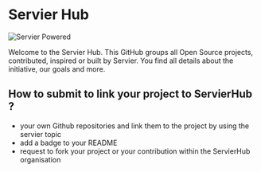 # Servier Hub

![Servier Powered](https://raw.githubusercontent.com/servierhub/sh-charter/main/badges/powered.svg)

Welcome to the Servier Hub. This GitHub groups all Open Source projects, contributed, inspired or built by Servier.
You find all details about the initiative, our goals and more.

## How to submit to link your project to ServierHub ?

* your own Github repositories and link them to the project by using the servier topic
* add a badge to your README
* request to fork your project or your contribution within the ServierHub organisation
